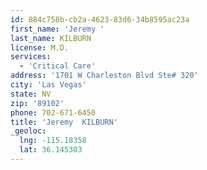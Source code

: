 ```yaml
---
id: 884c758b-cb2a-4623-83d6-34b8595ac23a
first_name: 'Jeremy '
last_name: KILBURN
license: M.D.
services:
  - 'Critical Care'
address: '1701 W Charleston Blvd Ste# 320'
city: 'Las Vegas'
state: NV
zip: '89102'
phone: 702-671-6450
title: 'Jeremy  KILBURN'
_geoloc:
  lng: -115.18358
  lat: 36.145303
---
```

